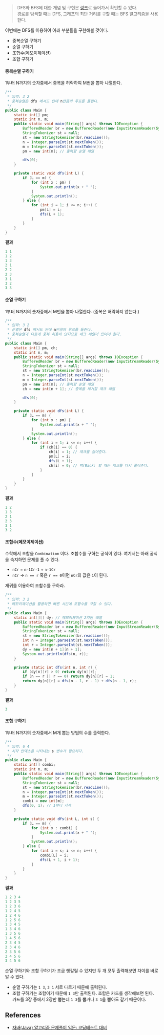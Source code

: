 > DFS와 BFS에 대한 개념 및 구현은 [링크](https://azurealstn.tistory.com/145)로 들어가서 확인할 수 있다.  
> 경로를 탐색할 때는 DFS, 그래프의 최단 거리를 구할 때는 BFS 알고리즘을 사용한다.

이번에는 DFS를 이용하여 아래 부분들을 구현해볼 것이다.

- 중복순열 구하기
- 순열 구하기
- 조합수(메모이제이션)
- 조합 구하기

#### 중복순열 구하기

1부터 N까지의 숫자중에서 중복을 허락하여 M번을 뽑아 나열한다.

```java
/**
 * 입력: 3 2
 * 중복순열은 dfs 메서드 안에 n만큼의 루프를 돌린다.
 */
public class Main {
    static int[] pm;
    static int n, m;
    public static void main(String[] args) throws IOException {
        BufferedReader br = new BufferedReader(new InputStreamReader(System.in));
        StringTokenizer st = null;
        st = new StringTokenizer(br.readLine());
        n = Integer.parseInt(st.nextToken());
        m = Integer.parseInt(st.nextToken());
        pm = new int[m]; // 출력할 순열 배열

        dfs(0);
    }

    private static void dfs(int L) {
        if (L == m) {
            for (int x : pm) {
                System.out.print(x + " ");
            }
            System.out.println();
        } else {
            for (int i = 1; i <= n; i++) {
                pm[L] = i;
                dfs(L + 1);
            }
        }
    }
}
```

**결과**

```java
1 1
1 2
1 3
2 1
2 2
2 3
3 1
3 2
3 3
```

#### 순열 구하기

1부터 N까지의 숫자중에서 M번을 뽑아 나열한다. (중복은 허락하지 않는다.)

```java
/**
 * 입력: 3 2
 * 순열은 dfs 메서드 안에 n만큼의 루프를 돌린다.
 * 중복순열과 다르게 중복 허용이 안되므로 체크 배열이 있어야 한다.
 */
public class Main {
    static int[] pm, ch;
    static int n, m;
    public static void main(String[] args) throws IOException {
        BufferedReader br = new BufferedReader(new InputStreamReader(System.in));
        StringTokenizer st = null;
        st = new StringTokenizer(br.readLine());
        n = Integer.parseInt(st.nextToken());
        m = Integer.parseInt(st.nextToken());
        pm = new int[m]; // 출력할 순열 배열
        ch = new int[n + 1]; // 중복을 제거할 체크 배열

        dfs(0);
    }

    private static void dfs(int L) {
        if (L == m) {
            for (int x : pm) {
                System.out.print(x + " ");
            }
            System.out.println();
        } else {
            for (int i = 1; i <= n; i++) {
                if (ch[i] == 0) {
                    ch[i] = 1; // 체크를 걸어준다.
                    pm[L] = i;
                    dfs(L + 1);
                    ch[i] = 0; // 백(Back) 할 때는 체크를 다시 풀어준다.
                }
            }
        }
    }
}
```

**결과**

```java
1 2
1 3
2 1
2 3
3 1
3 2
```

#### 조합수(메모이제이션)

수학에서 조합을 `Combination` 이다. 조합수를 구하는 공식이 있다. 여기서는 아래 공식을 숙지하면 문제를 풀 수 있다.

- `nCr` = `n-1Cr-1` + `n-1Cr`
- `nCr` -> `n == r` 혹은 `r == 0`이면 `nCr`의 값은 `1`이 된다.

재귀를 이용하여 조합수를 구하라.

```java
/**
 * 입력: 3 2
 * 메모이제이션을 활용하면 빠른 시간에 조합수를 구할 수 있다.
 */
public class Main {
    static int[][] dy; // 메모이제이션 2차원 배열
    public static void main(String[] args) throws IOException {
        BufferedReader br = new BufferedReader(new InputStreamReader(System.in));
        StringTokenizer st = null;
        st = new StringTokenizer(br.readLine());
        int n = Integer.parseInt(st.nextToken());
        int r = Integer.parseInt(st.nextToken());
        dy = new int[n + 1][n + 1];
        System.out.println(dfs(n, r));
    }

    private static int dfs(int n, int r) {
        if (dy[n][r] > 0) return dy[n][r];
        if (n == r || r == 0) return dy[n][r] = 1;
        return dy[n][r] = dfs(n - 1, r - 1) + dfs(n - 1, r);
    }
}
```

**결과**

```java
3
```

#### 조합 구하기

1부터 N까지의 숫자중에서 M개 뽑는 방법의 수를 출력한다.

```java
/**
 * 입력: 6 4
 * 시작 인덱스를 나타내는 s 변수가 필요하다.
 */
public class Main {
    static int[] combi;
    static int n, m;
    public static void main(String[] args) throws IOException {
        BufferedReader br = new BufferedReader(new InputStreamReader(System.in));
        StringTokenizer st = null;
        st = new StringTokenizer(br.readLine());
        n = Integer.parseInt(st.nextToken());
        m = Integer.parseInt(st.nextToken());
        combi = new int[m];
        dfs(0, 1); // 1부터 시작
    }

    private static void dfs(int L, int s) {
        if (L == m) {
            for (int x : combi) {
                System.out.print(x + " ");
            }
            System.out.println();
        } else {
            for (int i = s; i <= n; i++) {
                combi[L] = i;
                dfs(L + 1, i + 1);
            }
        }
    }
}
```

**결과**

```java
1 2 3 4
1 2 3 5
1 2 3 6
1 2 4 5
1 2 4 6
1 2 5 6
1 3 4 5
1 3 4 6
1 3 5 6
1 4 5 6
2 3 4 5
2 3 4 6
2 3 5 6
2 4 5 6
3 4 5 6
```

순열 구하기와 조합 구하기가 조금 헷갈릴 수 있지만 두 개 모두 출력해보면 차이를 바로 알 수 있다.

- 순열 구하기는 `1 3`, `3 1` 서로 다르기 때문에 출력된다.
- 조합 구하기는 조합이기 때문에 `1 3`만 출력된다. 조합은 카드를 생각해보면 된다. 카드를 3장 중에서 2장만 뽑는데 `1 3`를 뽑거나 `3 1`을 뽑아도 같기 때문이다.

## References

- [자바(Java) 알고리즘 문제풀이 입문: 코딩테스트 대비](https://www.inflearn.com/course/%EC%9E%90%EB%B0%94-%EC%95%8C%EA%B3%A0%EB%A6%AC%EC%A6%98-%EB%AC%B8%EC%A0%9C%ED%92%80%EC%9D%B4-%EC%BD%94%ED%85%8C%EB%8C%80%EB%B9%84#)
